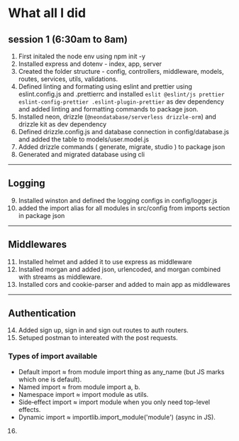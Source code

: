 # What all I did

## session 1 (6:30am to 8am)

1. First initaled the node env using npm init -y
2. Installed express and dotenv - index, app, server
3. Created the folder structure - config, controllers, middleware, models, routes, services, utils, validations.
4. Defined linting and formating using eslint and prettier using eslint.config.js and .prettierrc and installed `eslit @eslint/js prettier eslint-config-prettier .eslint-plugin-prettier` as dev dependency and added linting and formatting commands to package json.
5. Installed neon, drizzle (`@neondatabase/serverless drizzle-orm`) and drizzle kit as dev dependency
6. Defined drizzle.config.js and database connection in config/database.js and added the table to models/user.model.js
7. Added drizzle commands ( generate, migrate, studio ) to package json
8. Generated and migrated database using cli

---

## Logging

9. Installed winston and defined the logging configs in config/logger.js
10. added the import alias for all modules in src/config from imports section in package json

---

## Middlewares

11. Installed helmet and added it to use express as middleware
12. Installed morgan and added json, urlencoded, and morgan combined with streams as middleware.
13. Installed cors and cookie-parser and added to main app as middlewares

---

## Authentication

14. Added sign up, sign in and sign out routes to auth routers.
15. Setuped postman to intereated with the post requests.


### Types of import available
- Default import ≈ from module import thing as any_name (but JS marks which one is default).
- Named import ≈ from module import a, b.
- Namespace import ≈ import module as utils.
- Side‑effect import ≈ import module when you only need top-level effects.
- Dynamic import ≈ importlib.import_module('module') (async in JS).

16. 